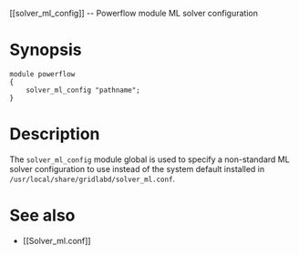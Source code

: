 [[solver_ml_config]] -- Powerflow module ML solver configuration

# Synopsis
~~~
module powerflow
{
    solver_ml_config "pathname";
}
~~~

# Description

The `solver_ml_config` module global is used to specify a non-standard ML solver configuration to use instead of the system default installed in `/usr/local/share/gridlabd/solver_ml.conf`.

# See also
* [[Solver_ml.conf]]